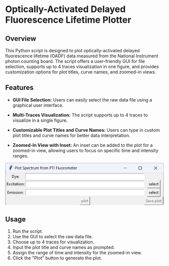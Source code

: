 # Optically-Activated Delayed Fluorescence Lifetime Plotter

## Overview

This Python script is designed to plot optically-activated delayed fluorescence lifetime (OADF) data measured from the National Instrument photon counting board. The script offers a user-friendly GUI for file selection, supports up to 4 traces visualization in one figure, and provides customization options for plot titles, curve names, and zoomed-in views.

## Features

- **GUI File Selection:** Users can easily select the raw data file using a graphical user interface.
  
- **Multi-Traces Visualization:** The script supports up to 4 traces to visualize in a single figure.
  
- **Customizable Plot Titles and Curve Names:** Users can type in custom plot titles and curve names for better data interpretation.
  
- **Zoomed-In View with Inset:** An inset can be added to the plot for a zoomed-in view, allowing users to focus on specific time and intensity ranges.

![image](https://github.com/ylu428/Spectroscopy_data_analysis/blob/main/Fluorescence%20spectrum/Screenshot%202024-04-13%20234118.png)

## Usage

1. Run the script.
2. Use the GUI to select the raw data file.
3. Choose up to 4 traces for visualization.
4. Input the plot title and curve names as prompted.
5. Assign the range of time and intensity for the zoomed-in view.
6. Click the "Plot" button to generate the plot.



